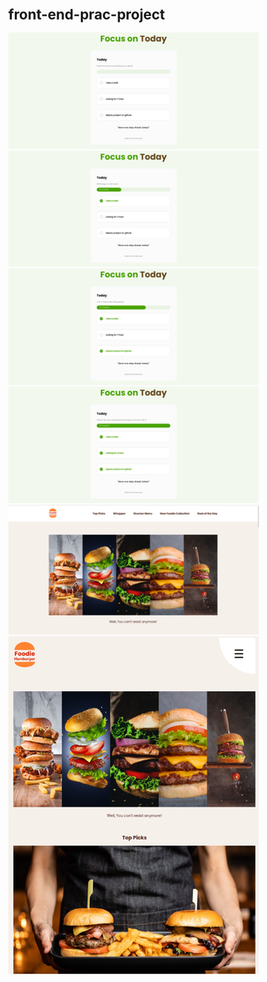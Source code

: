 # front-end-prac-project

![](images/image00.png)
![](images/image01.png)
![](images/image02.png)
![](images/image03.png)
![](images/image22.png)
![](images/image23.png)